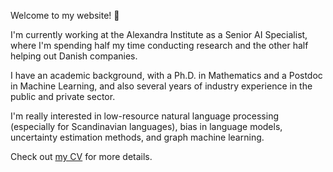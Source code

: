 Welcome to my website! 👋

I'm currently working at the Alexandra Institute as a Senior AI Specialist, where I'm
spending half my time conducting research and the other half helping out Danish
companies.

I have an academic background, with a Ph.D. in Mathematics and a Postdoc in Machine
Learning, and also several years of industry experience in the public and private
sector.

I'm really interested in low-resource natural language processing (especially for
Scandinavian languages), bias in language models, uncertainty estimation methods, and
graph machine learning.

Check out [my CV](https://saattrupdan.com/cv.pdf) for more details.
